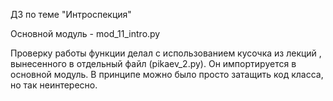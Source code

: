 ДЗ по теме "Интроспекция"

Основной модуль - mod_11_intro.py

Проверку работы функции делал с использованием кусочка из лекций , вынесенного в отдельный файл (pikaev_2.py). Он импортируется в основной модуль.
В принципе можно было просто затащить код класса, но так неинтересно.
